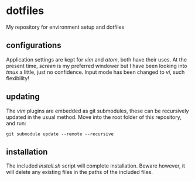 # dotfiles
My repository for environment setup and dotfiles

## configurations
Application settings are kept for *vim* and *atom*, both have their uses. At the present time, *screen* is my
preferred windower but I have been looking into *tmux* a little, just no confidence. Input mode has been changed
to *vi*, such flexibility!

## updating
The *vim* plugins are embedded as git submodules, these can be recursively updated in the usual method. Move into
the root folder of this repository, and run:

    git submodule update --remote --recursive

## installation
The included *install.sh* script will complete installation. Beware however, it will delete any existing files in
the paths of the included files.
